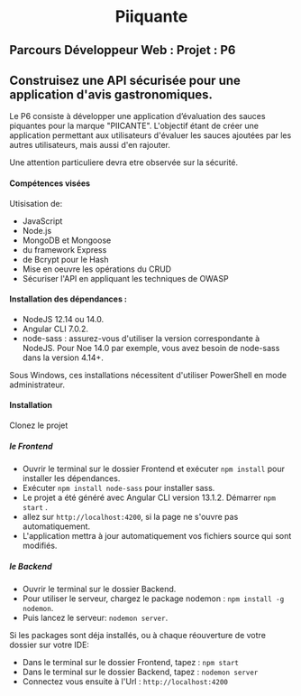 # <center> Piiquante <center>

## Parcours Développeur Web : Projet : P6

## Construisez une API sécurisée pour une application d'avis gastronomiques.

Le P6 consiste à développer une application d’évaluation des sauces piquantes pour la marque "PIICANTE". L'objectif étant de créer une application permettant aux utilisateurs d'évaluer les sauces ajoutées par les autres utilisateurs, mais aussi d'en rajouter.

Une attention particuliere devra etre observée sur la sécurité.

#### Compétences visées

Utisisation de:

-   JavaScript
-   Node.js
-   MongoDB et Mongoose
-   du framework Express
-   de Bcrypt pour le Hash
-   Mise en oeuvre les opérations du CRUD
-   Sécuriser l'API en appliquant les techniques de OWASP

#### Installation des dépendances :

-   NodeJS 12.14 ou 14.0.
-   Angular CLI 7.0.2.
-   node-sass : assurez-vous d'utiliser la version correspondante à NodeJS. Pour Noe 14.0 par exemple, vous avez besoin de node-sass dans la version 4.14+.

Sous Windows, ces installations nécessitent d'utiliser PowerShell en mode administrateur.

#### Installation

Clonez le projet

##### le Frontend

-   Ouvrir le terminal sur le dossier Frontend et exécuter `npm install` pour installer les dépendances.
-   Exécuter `npm install node-sass` pour installer sass.
-   Le projet a été généré avec Angular CLI version 13.1.2.
    Démarrer `npm start` .
-   allez sur `http://localhost:4200`, si la page ne s'ouvre pas automatiquement.
-   L'application mettra à jour automatiquement vos fichiers source qui sont modifiés.

##### le Backend

-   Ouvrir le terminal sur le dossier Backend.
-   Pour utiliser le serveur, chargez le package nodemon : `npm install -g nodemon`.
-   Puis lancez le serveur: `nodemon server`.

Si les packages sont déja installés, ou à chaque réouverture de votre dossier sur votre IDE:

-   Dans le terminal sur le dossier Frontend, tapez : `npm start`
-   Dans le terminal sur le dossier Backend, tapez : `nodemon server`
-   Connectez vous ensuite à l'Url : `http://localhost:4200`
